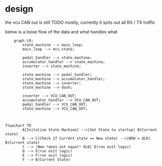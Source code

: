 # design 

the vcu CAN out is still TODO mostly, currently it spits out all RX / TX traffic

below is a loose flow of the data and what handles what



```mermaid
    graph LR;
        state_machine --> main_loop;
        main_loop --> mcu_state;

        pedal_handler --> state_machine;
        accumulator_handler --> state_machine;
        inverter --> state_machine;

        state_machine --> pedal_handler;
        state_machine --> accumulator_handler;
        state_machine --> inverter;
        state_machine --> dash;

        inverter --> VCU_CAN_OUT;
        accumulator_handler --> VCU_CAN_OUT;
        pedal_handler --> VCU_CAN_OUT;
        state_machine --> VCU_CAN_OUT;

       

```

```mermaid
flowchart TD
        A[Initalize State Machine] -->|Set State to startup| B(Current state)
        B --> C(Check If Current state == New state) -->|NEW = OLD| B(Current state)
        C --> |New *does not equal* OLD| D(run exit logic)
        D --> E(run exit logic)
        E --> F(run exit logic)
        F --> B(Current State) 
```        